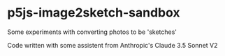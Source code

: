 # p5js-image2sketch-sandbox
Some experiments with converting photos to be 'sketches'

Code written with some assistent from Anthropic's Claude 3.5 Sonnet V2 
